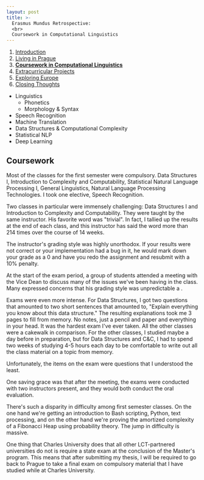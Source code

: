 ```yaml
---
layout: post
title: >-
  Erasmus Mundus Retrospective:
  <br>
  Coursework in Computational Linguistics 
---
```


1. [Introduction](/erasmus-mundus)
1. [Living in Prague](/erasmus-living-in-prague)
1. **[Coursework in Computational Linguistics](/erasmus-coursework-in-computational-linguistics)**
1. [Extracurricular Projects](/erasmus-extracurricular-projects)
1. [Exploring Europe](/erasmus-exploring-europe)
1. [Closing Thoughts](/erasmus-mundus-conclusion)

  - Linguistics
    - Phonetics
    - Morphology & Syntax
  - Speech Recognition
  - Machine Translation
  - Data Structures & Computational Complexity
  - Statistical NLP
  - Deep Learning


## Coursework

Most of the classes for the first semester were compulsory. Data Structures I, Introduction to Complexity and Computability, Statistical Natural Language Processing I, General Linguistics, Natural Language Processing Technologies. I took one elective, Speech Recognition.

Two classes in particular were immensely challenging: Data Structures I and Introduction to Complexity and Computability. They were taught by the same instructor. His favorite word was "trivial". In fact, I tallied up the results at the end of each class, and this instructor has said the word more than 214 times over the course of 14 weeks.

The instructor's grading style was highly unorthodox. If your results were not correct or your implementation had a bug in it, he would mark down your grade as a 0 and have you redo the assignment and resubmit with a 10% penalty.

At the start of the exam period, a group of students attended a meeting with the Vice Dean to discuss many of the issues we've been having in the class. Many expressed concerns that his grading style was unpredictable a .

Exams were even more intense. For Data Structures, I got two questions that amounted to two short sentences that amounted to, "Explain everything you know about this data structure." The resulting explanations took me 3 pages to fill from memory. No notes, just a pencil and paper and everything in your head. It was the hardest exam I've ever taken. All the other classes were a cakewalk in comparison. For the other classes, I studied maybe a day before in preparation, but for Data Structures and C&C, I had to spend two weeks of studying 4-5 hours each day to be comfortable to write out all the class material on a topic from memory.

Unfortunately, the items on the exam were questions that I understood the least.

One saving grace was that after the meeting, the exams were conducted with two instructors present, and they would both conduct the oral evaluation.

There's such a disparity in difficulty among first semester classes. On the one hand we're getting an introduction to Bash scripting, Python, text processing, and on the other hand we're proving the amortized complexity of a Fibonacci Heap using probability theory. The jump in difficulty is massive.

One thing that Charles University does that all other LCT-partnered universities do not is require a state exam at the conclusion of the Master's program. This means that after submitting my thesis, I will be required to go back to Prague to take a final exam on compulsory material that I have studied while at Charles University.